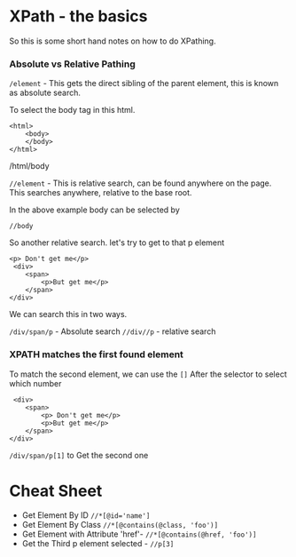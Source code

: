 XPath - the basics
===========================

So this is some short hand notes on how to do XPathing.


### Absolute vs Relative Pathing
`/element` - This gets the direct sibling of the parent element, this is known as absolute search.

To select the body tag in this html.

    <html>
        <body>
        </body>
    </html>
    
/html/body    
        
`//element` - This is relative search, can be found anywhere on the page. This searches anywhere, relative to the base root.

In the above example body can be selected by 

`//body`

So another relative search. let's try to get to that p element

    <p> Don't get me</p>
     <div>
        <span>
            <p>But get me</p>
        </span>
    </div>
    
We can search this in two ways.

`/div/span/p` - Absolute search
`//div//p` - relative search


### XPATH matches the first found element

To match the second element, we can use the `[]` After the selector to select which number

     <div>
        <span>
            <p> Don't get me</p>
            <p>But get me</p>
        </span>
    </div>

`/div/span/p[1]` to Get the second one 

# Cheat Sheet

  * Get Element By ID `//*[@id='name']`
  * Get Element By Class `//*[@contains(@class, 'foo')]`
  * Get Element with Attribute 'href'- `//*[@contains(@href, 'foo')]`
  * Get the Third p element selected - `//p[3]`

